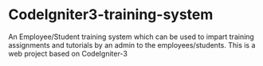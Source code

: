 # CodeIgniter3-training-system
An Employee/Student training system which can be used to impart training assignments and tutorials by an admin to the employees/students. This is a web project based on CodeIgniter-3
